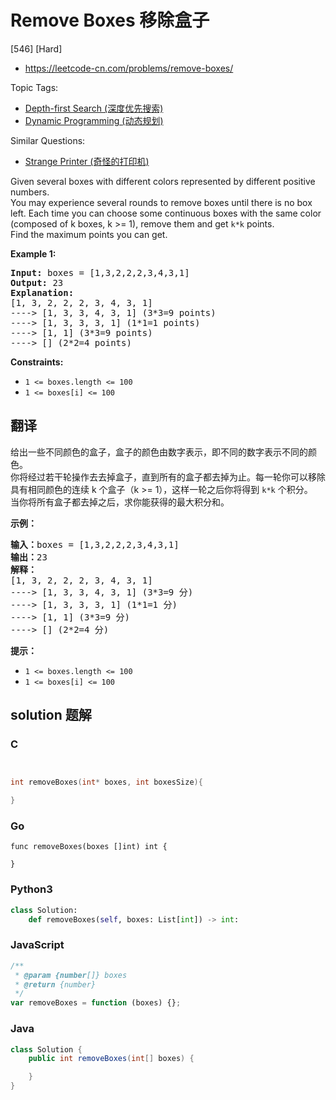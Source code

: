 # Remove Boxes 移除盒子

[546] [Hard]

- https://leetcode-cn.com/problems/remove-boxes/

Topic Tags:

- [Depth-first Search (深度优先搜索)](https://leetcode-cn.com/tag/depth-first-search/)
- [Dynamic Programming (动态规划)](https://leetcode-cn.com/tag/dynamic-programming/)

Similar Questions:

- [Strange Printer (奇怪的打印机)](https://leetcode-cn.com/problems/strange-printer/)

Given several boxes with different colors represented by different positive numbers.  
You may experience several rounds to remove boxes until there is no box left. Each time you can choose some continuous boxes with the same color (composed of k boxes, k >= 1), remove them and get `k*k` points.  
Find the maximum points you can get.

**Example 1:**

<pre><strong>Input:</strong> boxes = [1,3,2,2,2,3,4,3,1]
<strong>Output:</strong> 23
<strong>Explanation:</strong>
[1, 3, 2, 2, 2, 3, 4, 3, 1] 
----&gt; [1, 3, 3, 4, 3, 1] (3*3=9 points) 
----&gt; [1, 3, 3, 3, 1] (1*1=1 points) 
----&gt; [1, 1] (3*3=9 points) 
----&gt; [] (2*2=4 points)
</pre>

**Constraints:**

- `1 <= boxes.length <= 100`
- `1 <= boxes[i] <= 100`

## 翻译

给出一些不同颜色的盒子，盒子的颜色由数字表示，即不同的数字表示不同的颜色。  
你将经过若干轮操作去去掉盒子，直到所有的盒子都去掉为止。每一轮你可以移除具有相同颜色的连续 k 个盒子（k >= 1），这样一轮之后你将得到 `k*k` 个积分。  
当你将所有盒子都去掉之后，求你能获得的最大积分和。

**示例：**

<pre><strong>输入：</strong>boxes = [1,3,2,2,2,3,4,3,1]
<strong>输出：</strong>23
<strong>解释：</strong>
[1, 3, 2, 2, 2, 3, 4, 3, 1] 
----&gt; [1, 3, 3, 4, 3, 1] (3*3=9 分) 
----&gt; [1, 3, 3, 3, 1] (1*1=1 分) 
----&gt; [1, 1] (3*3=9 分) 
----&gt; [] (2*2=4 分)
</pre>

**提示：**

- `1 <= boxes.length <= 100`
- `1 <= boxes[i] <= 100`

## solution 题解

### C

```c


int removeBoxes(int* boxes, int boxesSize){

}
```

### Go

```golang
func removeBoxes(boxes []int) int {

}
```

### Python3

```python
class Solution:
    def removeBoxes(self, boxes: List[int]) -> int:
```

### JavaScript

```javascript
/**
 * @param {number[]} boxes
 * @return {number}
 */
var removeBoxes = function (boxes) {};
```

### Java

```java
class Solution {
    public int removeBoxes(int[] boxes) {

    }
}
```
